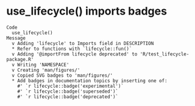 # use_lifecycle() imports badges

    Code
      use_lifecycle()
    Message
      v Adding 'lifecycle' to Imports field in DESCRIPTION
      * Refer to functions with `lifecycle::fun()`
      v Adding '@importFrom lifecycle deprecated' to 'R/test_lifecycle-package.R'
      v Writing 'NAMESPACE'
      v Creating 'man/figures/'
      v Copied SVG badges to 'man/figures/'
      * Add badges in documentation topics by inserting one of:
        #' `r lifecycle::badge('experimental')`
        #' `r lifecycle::badge('superseded')`
        #' `r lifecycle::badge('deprecated')`

